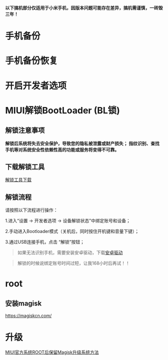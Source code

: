 **以下搞机部分仅适用于小米手机，因版本问题可能存在差异，搞机需谨慎，一砖毁三年！**


# 手机备份

# 手机备份恢复

# 开启开发者选项

# MIUI解锁BootLoader (BL锁)

## 解锁注意事项

**解锁后系统将失去安全保护，导致您的隐私被泄露或财产损失；
指纹识别、查找手机等对系统安全性依赖性高的功能或服务将变得不可靠。**

## 下载解锁工具

[解锁工具下载](http://www.miui.com/unlock/download.html)

## 解锁流程

请按照以下流程进行操作：

1.进入“设置 -> 开发者选项 -> 设备解锁状态”中绑定账号和设备；

2.手动进入Bootloader模式（关机后，同时按住开机键和音量下键）；

3.通过USB连接手机，点击 “解锁”按钮；

> 如果无法识别手机，需要安装安卓驱动，下载[安卓驱动](https://www.jb51.net/softs/684467.html#downintro2)

> 解锁的时候说绑定账号时间过短，让我168小时后再试！！

# root

## 安装magisk
https://magiskcn.com/

# 升级
[MIUI官方系统ROOT后保留Magisk升级系统方法](https://zhuanlan.zhihu.com/p/525072446)